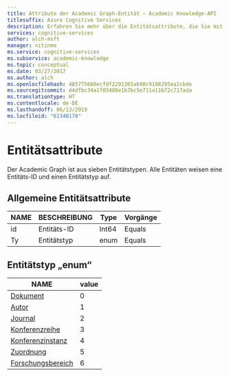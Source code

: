 ```yaml
---
title: Attribute der Academic Graph-Entität – Academic Knowledge-API
titlesuffix: Azure Cognitive Services
description: Erfahren Sie mehr über die Entitätsattribute, die Sie mit einer Academic Graph-Instanz in der Academic Knowledge-API verwenden können.
services: cognitive-services
author: alch-msft
manager: nitinme
ms.service: cognitive-services
ms.subservice: academic-knowledge
ms.topic: conceptual
ms.date: 03/27/2017
ms.author: alch
ms.openlocfilehash: 485775660ecfdf2291365ab98c9188295ea2cbde
ms.sourcegitcommit: d4dfbc34a1f03488e1b7bc5e711a11b72c717ada
ms.translationtype: HT
ms.contentlocale: de-DE
ms.lasthandoff: 06/13/2019
ms.locfileid: "61340178"
---
```

# <a name="entity-attributes"></a>Entitätsattribute

Der Academic Graph ist aus sieben Entitätstypen. Alle Entitäten weisen eine Entitäts-ID und einen Entitätstyp auf.

## <a name="common-entity-attributes"></a>Allgemeine Entitätsattribute
NAME    |BESCHREIBUNG                |Type       | Vorgänge
------- | ------------------------- | --------- | ----------------------------
id      |Entitäts-ID                  |Int64      |Equals
Ty      |Entitätstyp                |enum   |Equals

## <a name="entity-type-enum"></a>Entitätstyp „enum“
NAME                                                            |value
----------------------------------------------------------------|-----
[Dokument](PaperEntityAttributes.md)                               |0
[Autor](AuthorEntityAttributes.md)                             |1
[Journal](JournalEntityAttributes.md)                           |2
[Konferenzreihe](JournalEntityAttributes.md)                 |3
[Konferenzinstanz](ConferenceInstanceEntityAttributes.md)    |4
[Zuordnung](AffiliationEntityAttributes.md)                   |5
[Forschungsbereich](FieldsOfStudyEntityAttributes.md)                      |6

